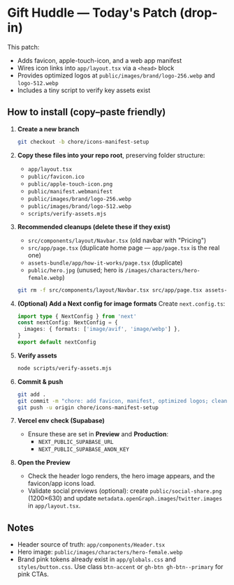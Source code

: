 # Gift Huddle — Today's Patch (drop-in)

This patch:

- Adds favicon, apple-touch-icon, and a web app manifest
- Wires icon links into `app/layout.tsx` via a `<head>` block
- Provides optimized logos at `public/images/brand/logo-256.webp` and `logo-512.webp`
- Includes a tiny script to verify key assets exist

## How to install (copy–paste friendly)

1. **Create a new branch**

   ```bash
   git checkout -b chore/icons-manifest-setup
   ```

2. **Copy these files into your repo root**, preserving folder structure:
   - `app/layout.tsx`
   - `public/favicon.ico`
   - `public/apple-touch-icon.png`
   - `public/manifest.webmanifest`
   - `public/images/brand/logo-256.webp`
   - `public/images/brand/logo-512.webp`
   - `scripts/verify-assets.mjs`

3. **Recommended cleanups (delete these if they exist)**
   - `src/components/layout/Navbar.tsx` (old navbar with "Pricing")
   - `src/app/page.tsx` (duplicate home page — `app/page.tsx` is the real one)
   - `assets-bundle/app/how-it-works/page.tsx` (duplicate)
   - `public/hero.jpg` (unused; hero is `/images/characters/hero-female.webp`)

   ```bash
   git rm -f src/components/layout/Navbar.tsx src/app/page.tsx assets-bundle/app/how-it-works/page.tsx public/hero.jpg || true
   ```

4. **(Optional) Add a Next config for image formats**
   Create `next.config.ts`:

   ```ts
   import type { NextConfig } from 'next'
   const nextConfig: NextConfig = {
     images: { formats: ['image/avif', 'image/webp'] },
   }
   export default nextConfig
   ```

5. **Verify assets**

   ```bash
   node scripts/verify-assets.mjs
   ```

6. **Commit & push**

   ```bash
   git add .
   git commit -m "chore: add favicon, manifest, optimized logos; clean duplicates"
   git push -u origin chore/icons-manifest-setup
   ```

7. **Vercel env check (Supabase)**
   - Ensure these are set in **Preview** and **Production**:
     - `NEXT_PUBLIC_SUPABASE_URL`
     - `NEXT_PUBLIC_SUPABASE_ANON_KEY`

8. **Open the Preview**
   - Check the header logo renders, the hero image appears, and the favicon/app icons load.
   - Validate social previews (optional): create `public/social-share.png` (1200×630) and update `metadata.openGraph.images`/`twitter.images` in `app/layout.tsx`.

## Notes

- Header source of truth: `app/components/Header.tsx`
- Hero image: `public/images/characters/hero-female.webp`
- Brand pink tokens already exist in `app/globals.css` and `styles/button.css`. Use class `btn-accent` or `gh-btn gh-btn--primary` for pink CTAs.
